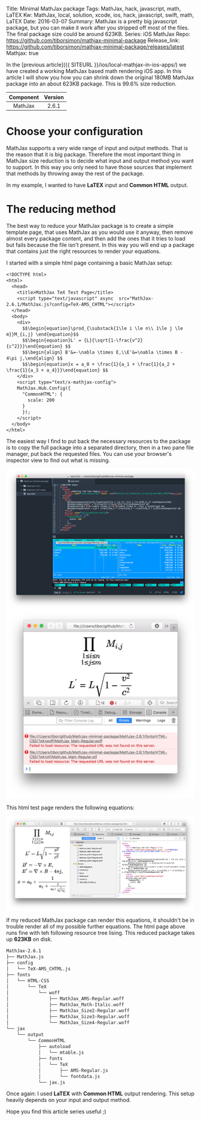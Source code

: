 Title: Minimal MathJax package
Tags: MathJax, hack, javascript, math, LaTEX
Kw: MathJax, local, solution, xcode, ios, hack, javascript, swift, math, LaTEX
Date: 2016-03-07
Summary: MathJax is a pretty big javascript package, but you can make it work after you stripped off most of the files. The final package size could be around 623KB.
Series: iOS MathJax
Repo: https://github.com/tiborsimon/mathjax-minimal-package
Release_link: https://github.com/tiborsimon/mathjax-minimal-package/releases/latest
Mathjax: true


In the [previous article]({{ SITEURL }}/ios/local-mathjax-in-ios-apps/) we have created a working MathJax based math rendering iOS app. In this article I will show you how you can shrink down the original 180MB MathJax package into an about 623KB package. This is 99.6% size reduction.

| Component | Version |
|:---------:|:-------:|
| MathJax   | 2.6.1   |

# Choose your configuration

MathJax supports a very wide range of input and output methods. That is the reason that it is big package. Therefore the most important thing in MathJax size reduction is to decide what input and output method you want to support. In this way you only need to have those sources that implement that methods by throwing away the rest of the package.

In my example, I wanted to have __LaTEX__ input and __Common HTML__ output.

# The reducing method

The best way to reduce your MathJax package is to create a simple template page, that uses MathJax as you would use it anyway, then remove almost every package content, and then add the ones that it tries to load but fails because the file isn't present. In this way you will end up a package that contains just the right resources to render your equations.

I started with a simple html page containing a basic MathJax setup:

```
<!DOCTYPE html>
<html>
  <head>
    <title>MathJax TeX Test Page</title>
    <script type="text/javascript" async  src="MathJax-2.6.1/MathJax.js?config=TeX-AMS_CHTML"></script>
  </head>
  <body>
    <div>
      $$\begin{equation}\prod_{\substack{1\le i \le n\\ 1\le j \le m}}M_{i,j} \end{equation}$$
      $$\begin{equation}L' = {L}{\sqrt{1-\frac{v^2}{c^2}}}\end{equation} $$
      $$\begin{align} B'&=-\nabla \times E,\\E'&=\nabla \times B - 4\pi j,\end{align} $$
      $$\begin{equation}x = a_0 + \frac{1}{a_1 + \frac{1}{a_2 + \frac{1}{a_3 + a_4}}}\end{equation} $$
    </div>
    <script type="text/x-mathjax-config">
    MathJax.Hub.Config({
      "CommonHTML": {
        scale: 200
      }
      });
    </script>
  </body>
</html>
```
The easiest way I find to put back the necessary resources to the package is to copy the full package into a separated directory, then in a two pane file manager, put back the requested files. You can use your browser's inspector view to find out what is missing.

<div class="gallery">
  <img class="jslghtbx-thmb no-shadow" src="/images/articles/minimal-mathjax/reducer-atom-project.png" alt="Editing the html file while putting back the necessary resources." data-jslghtbx data-jslghtbx-caption="Editing the html file while putting back the necessary resources." data-jslghtbx-group="minimal-mathjax-group-02" />
  <img class="jslghtbx-thmb no-shadow" src="/images/articles/minimal-mathjax/missing-resources.png" alt="Discovering missing resources in the browser's inspector.``" data-jslghtbx data-jslghtbx-caption="Discovering missing resources in the browser's inspector." data-jslghtbx-group="minimal-mathjax-group-02" />
</div>

This html test page renders the following equations:

<div class="gallery">
  <img class="jslghtbx-thmb no-shadow" src="/images/articles/minimal-mathjax/test-html.png" alt="Testing the MathJax package with a small html file." data-jslghtbx data-jslghtbx-caption="Testing the MathJax package with a small html file." data-jslghtbx-group="minimal-mathjax-group-01" />
</div>

If my reduced MathJax package can render this equations, it shouldn't be in trouble render all of my possible further equations. The html page above runs fine with teh following resource tree lising. This reduced package takes up __623KB__ on disk.

```
MathJax-2.6.1
├── MathJax.js
├── config
│   └── TeX-AMS_CHTML.js
├── fonts
│   └── HTML-CSS
│       └── TeX
│           └── woff
│               ├── MathJax_AMS-Regular.woff
│               ├── MathJax_Math-Italic.woff
│               ├── MathJax_Size2-Regular.woff
│               ├── MathJax_Size3-Regular.woff
│               └── MathJax_Size4-Regular.woff
└── jax
    └── output
        └── CommonHTML
            ├── autoload
            │   └── mtable.js
            ├── fonts
            │   └── TeX
            │       ├── AMS-Regular.js
            │       └── fontdata.js
            └── jax.js
```

Once again: I used __LaTEX__ with __Common HTML__ output rendering. This setup heavily depends on your input and output method.

Hope you find this article series useful ;)
